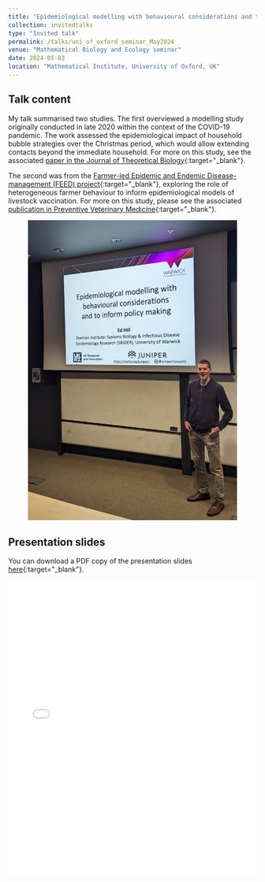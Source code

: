 ```yaml
---
title: "Epidemiological modelling with behavioural considerations and to inform policy making"
collection: invitedtalks
type: "Invited talk"
permalink: /talks/uni_of_oxford_seminar_May2024
venue: "Mathematical Biology and Ecology seminar"
date: 2024-05-03
location: "Mathematical Institute, University of Oxford, UK"
---
```



## Talk content
My talk summarised two studies. The first overviewed a modelling study originally conducted in late 2020 within the context of the COVID-19 pandemic. The work assessed the epidemiological impact of household bubble strategies over the Christmas period, which would allow extending contacts beyond the immediate household. For more on this study, see the associated [paper in the Journal of Theoretical Biology](https://doi.org/10.1016/j.jtbi.2022.111331){:target="_blank"}.

The second was from the [Farmer-led Epidemic and Endemic Disease-management (FEED) project](https://feed.warwick.ac.uk){:target="_blank"}, exploring the role of heterogeneous farmer behaviour to inform epidemiological models of livestock vaccination. For more on this study, please see the associated [publication in Preventive Veterinary Medicine](https://doi.org/10.1016/j.prevetmed.2023.106019){:target="_blank"}.

<figure>
  <img src="/images/TalkImages/UniOfOxford_MathBioEcologySeminar_May2024_TalkPhoto.jpeg" alt="Presenting photo"/>
</figure>

## Presentation slides
You can download a PDF copy of the presentation slides [here](/files/TalkSlides/EdHill_UniOfOxford_seminar_presentation_slides_May2024.pdf){:target="_blank"}.
<iframe src="/files/TalkSlides/EdHill_UniOfOxford_seminar_presentation_slides_May2024.pdf" width="100%" height="600" frameborder="no" border="0" marginwidth="0" marginheight="0"></iframe>
